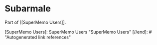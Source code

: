 # Subarmale

Part of [[SuperMemo Users]].


[//begin]: # "Autogenerated link references for markdown compatibility"
[SuperMemo Users]: SuperMemo Users "SuperMemo Users"
[//end]: # "Autogenerated link references"